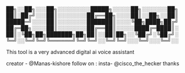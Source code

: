 # 
██╗░░██╗░░░██╗░░░░░░░░░█████╗░░░░░██╗░░░░░░░██╗
██║░██╔╝░░░██║░░░░░░░░██╔══██╗░░░░██║░░██╗░░██║
█████═╝░░░░██║░░░░░░░░███████║░░░░╚██╗████╗██╔╝
██╔═██╗░░░░██║░░░░░░░░██╔══██║░░░░░████╔═████║░
██║░╚██╗██╗███████╗██╗██║░░██║██╗░░╚██╔╝░╚██╔╝░
╚═╝░░╚═╝╚═╝╚══════╝╚═╝╚═╝░░╚═╝╚═╝░░░╚═╝░░░╚═╝░░

This tool is a very advanced digital ai voice assistant


creator - @Manas-kishore
follow on :
insta- @cisco_the_hecker
thanks
